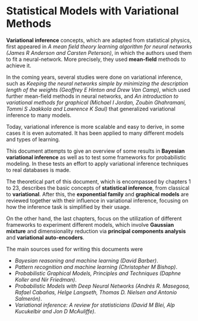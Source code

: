 # Statistical Models with Variational Methods


**Variational inference** concepts, which are adapted from statistical physics, first appeared in *A mean field theory learning algorithm for neural networks (James R Anderson and Carsten Peterson)*, in which the authors used them to fit a neural-network. More precisely, they used **mean-field** methods to achieve it.

In the coming years, several studies were done on variational inference, such as *Keeping the neural networks simple by minimizing the description length of the weights (Geoffrey E Hinton and Drew Van Camp)*, which used further mean-field methods in neural networks, and *An introduction to variational methods for graphical (Michael I Jordan, Zoubin Ghahramani, Tommi S Jaakkola and Lawrence K Saul)* that generalized variational inference to many models.

Today, variational inference is more scalable and easy to derive, in some cases it is even automated. It has been applied to many different models and types of learning.

This document attempts to give an overview of some results in **Bayesian variational inference** as well as to test some frameworks for probabilistic modeling. In these tests an effort to apply variational inference techniques to real databases is made.

The theoretical part of this document, which is encompassed by chapters 1 to 23, describes the basic concepts of **statistical inference**, from classical to **variational**. After this, the **exponential family** and **graphical models** are reviewed together with their influence in variational inference, focusing on how the inference task is simplified by their usage.

On the other hand, the last chapters, focus on the utilization of different frameworks to experiment different models, which involve **Gaussian mixture** and dimensionality reduction via **principal components analysis** and **variational auto-encoders**.

The main sources used for writing this documents were 
- *Bayesian reasoning and machine learning (David Barber)*.
- *Pattern recognition and machine learning (Christopher M Bishop)*.
- *Probabilistic Graphical Models, Principles and Techniques (Daphne Koller and Nir Friedman)*.
- *Probabilistic Models with Deep Neural Networks (Andrés R. Masegosa, Rafael Cabañas, Helge Langseth, Thomas D. Nielsen and Antonio Salmerón)*.
- *Variational inference: A review for statisticians (David M Blei, Alp Kucukelbir and Jon D McAuliffe)*.
